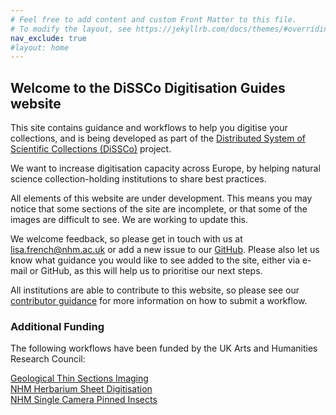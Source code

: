 ```yaml
---
# Feel free to add content and custom Front Matter to this file.
# To modify the layout, see https://jekyllrb.com/docs/themes/#overriding-theme-defaults
nav_exclude: true
#layout: home
---
```

## Welcome to the DiSSCo Digitisation Guides website

This site contains guidance and workflows to help you digitise your collections, and is being developed as part of the [Distributed System of Scientific Collections (DiSSCo)](https://dissco.eu) project.

We want to increase digitisation capacity across Europe, by helping natural science collection-holding institutions to share best practices.

All elements of this website are under development. This means you may notice that some sections of the site are incomplete, or that some of the images are difficult to see. We are working to update this.

We welcome feedback,  so please get in touch with us at lisa.french@nhm.ac.uk or add a new issue to our [GitHub](https://github.com/DiSSCo/dissco.github.io/issues). Please also let us know what guidance you would like to see added to the site, either via e-mail or GitHub, as this will help us to prioritise our next steps.

All institutions are able to contribute to this website, so please see our [contributor guidance](https://dissco.github.io/Guidance/ContributorGuidance.html) for more information on how to submit a workflow. 

### Additional Funding

The following workflows have been funded by the UK Arts and Humanities Research Council:

[Geological Thin Sections Imaging](https://dissco.github.io/Geo/thin_sections.html)\
[NHM Herbarium Sheet Digitisation](https://dissco.github.io/HerbariumSheets/NHMHerbariumSheetDigitisationWorkflow.html)\
[NHM Single Camera Pinned Insects](https://dissco.github.io/PinnedInsect/NHM%20single%20camera%20pinned%20insects.html)
